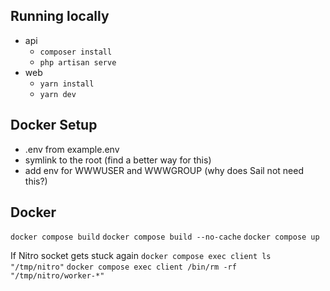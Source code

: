 
## Running locally
- api
  - `composer install`
  - `php artisan serve`
- web
  - `yarn install`
  - `yarn dev`


## Docker Setup

- .env from example.env
- symlink to the root (find a better way for this)
- add env for WWWUSER and WWWGROUP (why does Sail not need this?)

## Docker

`docker compose build`
`docker compose build --no-cache`
`docker compose up`

If Nitro socket gets stuck again
`docker compose exec client ls "/tmp/nitro"`
`docker compose exec client /bin/rm -rf "/tmp/nitro/worker-*"`